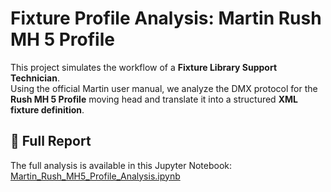 # Fixture Profile Analysis: Martin Rush MH 5 Profile

This project simulates the workflow of a **Fixture Library Support Technician**.  
Using the official Martin user manual, we analyze the DMX protocol for the **Rush MH 5 Profile** moving head and translate it into a structured **XML fixture definition**.

## 📄 Full Report

The full analysis is available in this Jupyter Notebook:  
[Martin_Rush_MH5_Profile_Analysis.ipynb](Martin_Rush_MH5_Profile_.ipynb)
